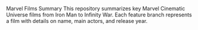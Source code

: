  Marvel Films Summary
This repository summarizes key Marvel Cinematic Universe films from Iron Man to Infinity War.
Each feature branch represents a film with details on name, main actors, and release year.
